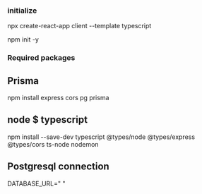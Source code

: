 ### initialize

npx create-react-app client --template typescript

npm init -y

### Required packages

## Prisma

npm install express cors pg prisma

## node $ typescript

npm install --save-dev typescript @types/node @types/express @types/cors ts-node nodemon

## Postgresql connection
DATABASE_URL=" "
